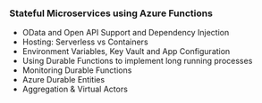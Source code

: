### Stateful Microservices using Azure Functions

- OData and Open API Support and Dependency Injection
- Hosting: Serverless vs Containers
- Environment Variables, Key Vault and App Configuration
- Using Durable Functions to implement long running processes
- Monitoring Durable Functions
- Azure Durable Entities
- Aggregation & Virtual Actors